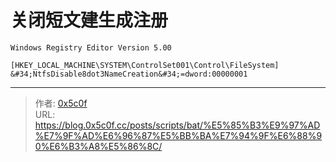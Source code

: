 # 关闭短文建生成注册


```reg
Windows Registry Editor Version 5.00

[HKEY_LOCAL_MACHINE\SYSTEM\ControlSet001\Control\FileSystem]
&#34;NtfsDisable8dot3NameCreation&#34;=dword:00000001
```


---

> 作者: [0x5c0f](https://blog.0x5c0f.cc)  
> URL: https://blog.0x5c0f.cc/posts/scripts/bat/%E5%85%B3%E9%97%AD%E7%9F%AD%E6%96%87%E5%BB%BA%E7%94%9F%E6%88%90%E6%B3%A8%E5%86%8C/  

